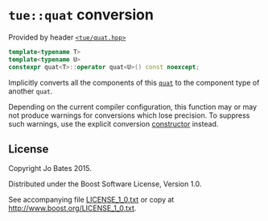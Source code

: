 `tue::quat` conversion
======================
Provided by header [`<tue/quat.hpp>`](../../headers/quat.md)

```c++
template<typename T>
template<typename U>
constexpr quat<T>::operator quat<U>() const noexcept;
```

Implicitly converts all the components of this [`quat`](../../headers/quat.md)
to the component type of another `quat`.

Depending on the current compiler configuration, this function may or may not
produce warnings for conversions which lose precision. To suppress such
warnings, use the explicit conversion [constructor](constructor.md) instead.

License
-------
Copyright Jo Bates 2015.

Distributed under the Boost Software License, Version 1.0.

See accompanying file [LICENSE_1_0.txt](../../../LICENSE_1_0.txt) or copy at
http://www.boost.org/LICENSE_1_0.txt.
